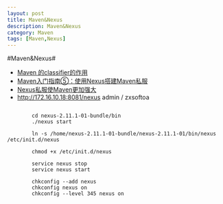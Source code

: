 ```yaml
---
layout: post
title: Maven&Nexus
description: Maven&Nexus
category: Maven
tags: [Maven,Nexus]
---
```

#Maven&Nexus#

* [Maven 的classifier的作用](http://blog.csdn.net/lovingprince/article/details/5894459)
* [Maven入门指南⑤：使用Nexus搭建Maven私服](http://www.cnblogs.com/luotaoyeah/p/3791966.html)
* [Nexus私服使Maven更加强大](http://blog.csdn.net/liujiahan629629/article/details/39272321)
* http://172.16.10.18:8081/nexus   admin  / zxsoftoa

```
	
		cd nexus-2.11.1-01-bundle/bin
		./nexus start
		
		ln -s /home/nexus-2.11.1-01-bundle/nexus-2.11.1-01/bin/nexus /etc/init.d/nexus
		
		chmod +x /etc/init.d/nexus
		
		service nexus stop
		service nexus start
		
		chkconfig --add nexus
		chkconfig nexus on
		chkconfig --level 345 nexus on
		
```